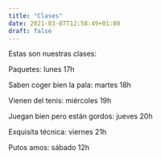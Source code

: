 ```yaml
---
title: "Clases"
date: 2021-03-07T12:58:49+01:00
draft: false
---
```


Estas son nuestras clases:

Paquetes: lunes 17h

Saben coger bien la pala: martes 18h

Vienen del tenis: miércoles 19h

Juegan bien pero están gordos: jueves 20h

Exquisita técnica: viernes 21h

Putos amos: sábado 12h

